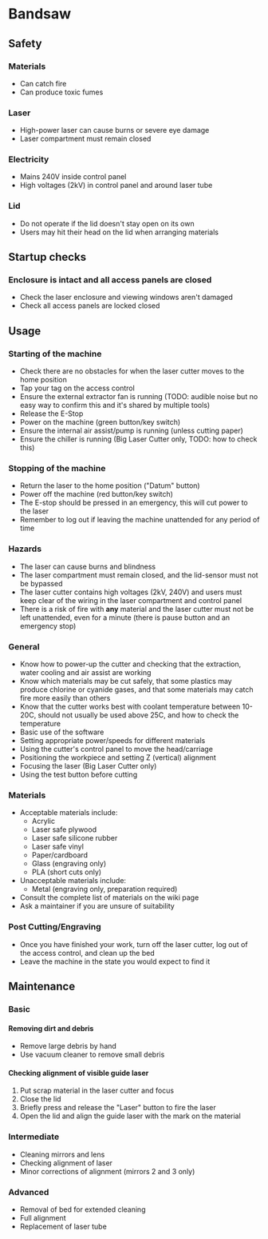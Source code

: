 # Bandsaw

## Safety

### Materials

* Can catch fire
* Can produce toxic fumes

### Laser

* High-power laser can cause burns or severe eye damage
* Laser compartment must remain closed

### Electricity

* Mains 240V inside control panel
* High voltages (2kV) in control panel and around laser tube

### Lid

* Do not operate if the lid doesn't stay open on its own
* Users may hit their head on the lid when arranging materials

## Startup checks

### Enclosure is intact and all access panels are closed

* Check the laser enclosure and viewing windows aren't damaged
* Check all access panels are locked closed

## Usage

### Starting of the machine

* Check there are no obstacles for when the laser cutter moves to the home position
* Tap your tag on the access control
* Ensure the external extractor fan is running (TODO: audible noise but no easy
  way to confirm this and it's shared by multiple tools)
* Release the E-Stop
* Power on the machine (green button/key switch)
* Ensure the internal air assist/pump is running (unless cutting paper)
* Ensure the chiller is running (Big Laser Cutter only, TODO: how to check this)

### Stopping of the machine

* Return the laser to the home position ("Datum" button)
* Power off the machine (red button/key switch)
* The E-stop should be pressed in an emergency, this will cut power to the laser
* Remember to log out if leaving the machine unattended for any period of time

### Hazards

* The laser can cause burns and blindness
* The laser compartment must remain closed, and the lid-sensor must not be bypassed
* The laser cutter contains high voltages (2kV, 240V) and users must keep clear
  of the wiring in the laser compartment and control panel
* There is a risk of fire with **any** material and the laser cutter must not be
  left unattended, even for a minute (there is pause button and an emergency stop)

### General

* Know how to power-up the cutter and checking that the extraction, water
  cooling and air assist are working
* Know which materials may be cut safely, that some plastics may produce
  chlorine or cyanide gases, and that some materials may catch fire more easily
  than others
* Know that the cutter works best with coolant temperature between 10-20C,
  should not usually be used above 25C, and how to check the temperature
* Basic use of the software
* Setting appropriate power/speeds for different materials
* Using the cutter's control panel to move the head/carriage
* Positioning the workpiece and setting Z (vertical) alignment
* Focusing the laser (Big Laser Cutter only)
* Using the test button before cutting

### Materials

* Acceptable materials include:
  * Acrylic
  * Laser safe plywood
  * Laser safe silicone rubber
  * Laser safe vinyl
  * Paper/cardboard
  * Glass (engraving only)
  * PLA (short cuts only)
* Unacceptable materials include:
  * Metal (engraving only, preparation required)
* Consult the complete list of materials on the wiki page
* Ask a maintainer if you are unsure of suitability

### Post Cutting/Engraving

* Once you have finished your work, turn off the laser cutter, log out of the access control, and clean up the bed
* Leave the machine in the state you would expect to find it

## Maintenance

### Basic

#### Removing dirt and debris

* Remove large debris by hand
* Use vacuum cleaner to remove small debris

#### Checking alignment of visible guide laser

1. Put scrap material in the laser cutter and focus
2. Close the lid
3. Briefly press and release the "Laser" button to fire the laser
4. Open the lid and align the guide laser with the mark on the material

### Intermediate

* Cleaning mirrors and lens
* Checking alignment of laser
* Minor corrections of alignment (mirrors 2 and 3 only)

### Advanced

* Removal of bed for extended cleaning
* Full alignment
* Replacement of laser tube
